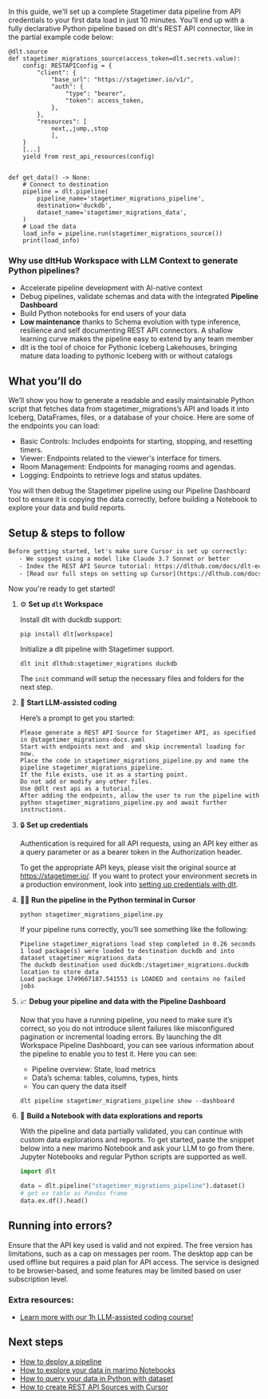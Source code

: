 In this guide, we'll set up a complete Stagetimer data pipeline from API credentials to your first data load in just 10 minutes. You'll end up with a fully declarative Python pipeline based on dlt's REST API connector, like in the partial example code below:

```python-outcome
@dlt.source
def stagetimer_migrations_source(access_token=dlt.secrets.value):
    config: RESTAPIConfig = {
        "client": {
            "base_url": "https://stagetimer.io/v1/",
            "auth": {
                "type": "bearer",
                "token": access_token,
            },
        },
        "resources": [
            next,,jump,,stop
            ],
    }
    [...]
    yield from rest_api_resources(config)


def get_data() -> None:
    # Connect to destination
    pipeline = dlt.pipeline(
        pipeline_name='stagetimer_migrations_pipeline',
        destination='duckdb',
        dataset_name='stagetimer_migrations_data', 
    )
    # Load the data
    load_info = pipeline.run(stagetimer_migrations_source())
    print(load_info) 
```

### Why use dltHub Workspace with LLM Context to generate Python pipelines?

- Accelerate pipeline development with AI-native context
- Debug pipelines, validate schemas and data with the integrated **Pipeline Dashboard**
- Build Python notebooks for end users of your data
- **Low maintenance** thanks to Schema evolution with type inference, resilience and self documenting REST API connectors. A shallow learning curve makes the pipeline easy to extend by any team member
- dlt is the tool of choice for Pythonic Iceberg Lakehouses, bringing mature data loading to pythonic Iceberg with or without catalogs

## What you’ll do

We’ll show you how to generate a readable and easily maintainable Python script that fetches data from stagetimer_migrations’s API and loads it into Iceberg, DataFrames, files, or a database of your choice. Here are some of the endpoints you can load:

- Basic Controls: Includes endpoints for starting, stopping, and resetting timers.
- Viewer: Endpoints related to the viewer's interface for timers.
- Room Management: Endpoints for managing rooms and agendas.
- Logging: Endpoints to retrieve logs and status updates.

You will then debug the Stagetimer pipeline using our Pipeline Dashboard tool to ensure it is copying the data correctly, before building a Notebook to explore your data and build reports.

## Setup & steps to follow

```default
Before getting started, let's make sure Cursor is set up correctly:
   - We suggest using a model like Claude 3.7 Sonnet or better
   - Index the REST API Source tutorial: https://dlthub.com/docs/dlt-ecosystem/verified-sources/rest_api/ and add it to context as **@dlt rest api**
   - [Read our full steps on setting up Cursor](https://dlthub.com/docs/dlt-ecosystem/llm-tooling/cursor-restapi#23-configuring-cursor-with-documentation)
```

Now you're ready to get started!

1. ⚙️ **Set up `dlt` Workspace**
    
    Install dlt with duckdb support:
    ```shell
    pip install dlt[workspace]
    ```

    Initialize a dlt pipeline with Stagetimer support.
    ```shell
    dlt init dlthub:stagetimer_migrations duckdb
    ```

    The `init` command will setup the necessary files and folders for the next step.
    
2. 🤠 **Start LLM-assisted coding**
    
    Here’s a prompt to get you started:
    
    ```prompt
    Please generate a REST API Source for Stagetimer API, as specified in @stagetimer_migrations-docs.yaml 
    Start with endpoints next and  and skip incremental loading for now. 
    Place the code in stagetimer_migrations_pipeline.py and name the pipeline stagetimer_migrations_pipeline. 
    If the file exists, use it as a starting point. 
    Do not add or modify any other files. 
    Use @dlt rest api as a tutorial. 
    After adding the endpoints, allow the user to run the pipeline with python stagetimer_migrations_pipeline.py and await further instructions.
    ```

    
3. 🔒 **Set up credentials** 
    
    Authentication is required for all API requests, using an API key either as a query parameter or as a bearer token in the Authorization header.
    
    To get the appropriate API keys, please visit the original source at https://stagetimer.io/.
    If you want to protect your environment secrets in a production environment, look into [setting up credentials with dlt](https://dlthub.com/docs/walkthroughs/add_credentials).
    
4. 🏃‍♀️ **Run the pipeline in the Python terminal in Cursor**
    
    ```shell
    python stagetimer_migrations_pipeline.py
    ```
    
    If your pipeline runs correctly, you’ll see something like the following:
    
    ```shell
    Pipeline stagetimer_migrations load step completed in 0.26 seconds
    1 load package(s) were loaded to destination duckdb and into dataset stagetimer_migrations_data
    The duckdb destination used duckdb:/stagetimer_migrations.duckdb location to store data
    Load package 1749667187.541553 is LOADED and contains no failed jobs
    ```
    
5. 📈 **Debug your pipeline and data with the Pipeline Dashboard**

    Now that you have a running pipeline, you need to make sure it’s correct, so you do not introduce silent failures like misconfigured pagination or incremental loading errors. By launching the dlt Workspace Pipeline Dashboard, you can see various information about the pipeline to enable you to test it. Here you can see:
    - Pipeline overview: State, load metrics
    - Data’s schema: tables, columns, types, hints
    - You can query the data itself
    
    ```shell
    dlt pipeline stagetimer_migrations_pipeline show --dashboard
    ```
    
6. 🐍 **Build a Notebook with data explorations and reports**

    With the pipeline and data partially validated, you can continue with custom data explorations and reports. To get started, paste the snippet below into a new marimo Notebook and ask your LLM to go from there. Jupyter Notebooks and regular Python scripts are supported as well.

    
    ```python
    import dlt

   data = dlt.pipeline("stagetimer_migrations_pipeline").dataset()
   # get ex table as Pandas frame
   data.ex.df().head()
    ```

## Running into errors?

Ensure that the API key used is valid and not expired. The free version has limitations, such as a cap on messages per room. The desktop app can be used offline but requires a paid plan for API access. The service is designed to be browser-based, and some features may be limited based on user subscription level.

### Extra resources:

- [Learn more with our 1h LLM-assisted coding course!](https://www.youtube.com/watch?v=GGid70rnJuM)

## Next steps

- [How to deploy a pipeline](https://dlthub.com/docs/walkthroughs/deploy-a-pipeline)
- [How to explore your data in marimo Notebooks](https://dlthub.com/docs/general-usage/dataset-access/marimo)
- [How to query your data in Python with dataset](https://dlthub.com/docs/general-usage/dataset-access/dataset)
- [How to create REST API Sources with Cursor](https://dlthub.com/docs/dlt-ecosystem/llm-tooling/cursor-restapi)